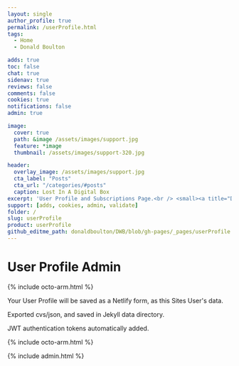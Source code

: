 ```yaml
---
layout: single
author_profile: true
permalink: /userProfile.html
tags:
  - Home
  - Donald Boulton

adds: true
toc: false
chat: true
sidenav: true
reviews: false
comments: false
cookies: true
notifications: false
admin: true

image:
  cover: true
  path: &image /assets/images/support.jpg
  feature: *image
  thumbnail: /assets/images/support-320.jpg

header:
  overlay_image: /assets/images/support.jpg
  cta_label: "Posts"
  cta_url: "/categories/#posts"
  caption: Lost In A Digital Box
excerpt: 'User Profile and Subscriptions Page.<br /> <small><a title="Don Boulton" href="https://donboulton.com">Jekyll Node Netlify CMS & React Webpack Identity Build</a></small><br /><br /> {::nomarkdown}<iframe title="Github" style="display: inline-block;" src="https://ghbtns.com/github-btn.html?user=donaldboulton&repo=DWB&type=star&count=true&size=large" frameborder="0" scrolling="0" width="160px" height="30px"></iframe> <iframe title="Fork" style="display: inline-block;" src="https://ghbtns.com/github-btn.html?user=donaldboulton&repo=DWB&type=fork&count=true&size=large" frameborder="0" scrolling="0" width="158px" height="30px"></iframe>{:/nomarkdown}'
support: [adds, cookies, admin, validate]
folder: /
slug: userProfile
product: userProfile
github_editme_path: donaldboulton/DWB/blob/gh-pages/_pages/userProfile.html
---
```


# User Profile Admin

{% include octo-arm.html %}

Your User Profile will be saved as a Netlify form, as this Sites User's data.

Exported cvs/json, and saved in Jekyll data directory.

JWT authentication tokens automatically added.

{% include octo-arm.html %}

{% include admin.html %}
